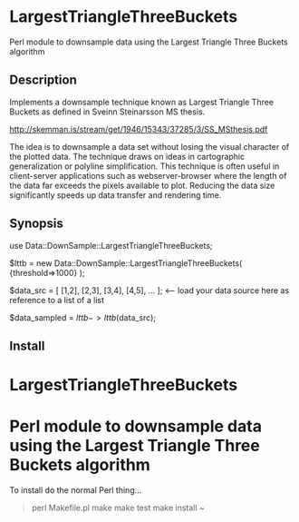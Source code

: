 # LargestTriangleThreeBuckets
Perl module to downsample data using the Largest Triangle Three Buckets algorithm

## Description

Implements a downsample technique known as Largest Triangle Three Buckets as defined in Sveinn Steinarsson MS thesis.

http://skemman.is/stream/get/1946/15343/37285/3/SS_MSthesis.pdf

The idea is to downsample a data set without losing the visual character of the plotted data. The technique draws on ideas in cartographic generalization or polyline simplification. This technique is often useful in client-server applications such as webserver-browser where the length of the data far exceeds the pixels available to plot. Reducing the data size significantly speeds up data transfer and rendering time.

## Synopsis

use Data::DownSample::LargestTriangleThreeBuckets;

$lttb = new Data::DownSample::LargestTriangleThreeBuckets( {threshold=>1000} );

$data_src = [ [1,2], [2,3], [3,4], [4,5], ... ];  <-- load your data source here as reference to a list of a list

$data_sampled = $lttb->lttb($data_src);

## Install 

# LargestTriangleThreeBuckets
Perl module to downsample data using the Largest Triangle Three Buckets algorithm
==========================

To install do the normal Perl thing...

>perl Makefile.pl
>make
>make test
>make install
~

